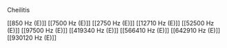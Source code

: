 Cheilitis

[[850 Hz (E)]]
[[7500 Hz (E)]]
[[2750 Hz (E)]]
[[12710 Hz (E)]]
[[52500 Hz (E)]]
[[97500 Hz (E)]]
[[419340 Hz (E)]]
[[566410 Hz (E)]]
[[642910 Hz (E)]]
[[930120 Hz (E)]]